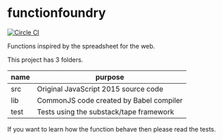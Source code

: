 # functionfoundry

[![Circle CI](https://circleci.com/gh/FunctionFoundry/functionfoundry.svg?style=svg)](https://circleci.com/gh/FunctionFoundry)

Functions inspired by the spreadsheet for the web.

This project has 3 folders.

| name | purpose |
| ------------- | ----------- |
|src| Original JavaScript 2015 source code|
|lib| CommonJS code created by Babel compiler|
|test| Tests using the substack/tape framework|

If you want to learn how the function behave then please read the tests.
